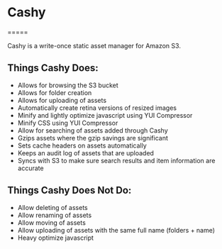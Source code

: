 # Cashy
=====

Cashy is a write-once static asset manager for Amazon S3.

## Things Cashy Does:

* Allows for browsing the S3 bucket
* Allows for folder creation
* Allows for uploading of assets
* Automatically create retina versions of resized images
* Minify and lightly optimize javascript using YUI Compressor
* Minify CSS using YUI Compressor
* Allow for searching of assets added through Cashy
* Gzips assets where the gzip savings are significant
* Sets cache headers on assets automatically
* Keeps an audit log of assets that are uploaded
* Syncs with S3 to make sure search results and item information are accurate

## Things Cashy Does Not Do:

* Allow deleting of assets
* Allow renaming of assets
* Allow moving of assets
* Allow uploading of assets with the same full name (folders + name)
* Heavy optimize javascript
